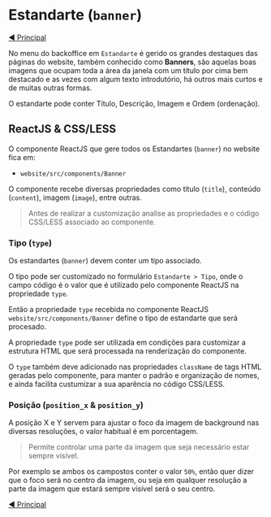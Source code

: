 
# Estandarte (`banner`)

[:arrow_backward: Principal](../README-pt_PT.md)

No menu do backoffice em `Estandarte` é gerido os grandes destaques das páginas do website, também conhecido como __Banners__, são aquelas boas imagens que ocupam toda a área da janela com um título por cima bem destacado e as vezes com algum texto introdutório, há outros mais curtos e de muitas outras formas.

O estandarte pode conter Título, Descrição, Imagem e Ordem (ordenação).

## ReactJS & CSS/LESS

O componente ReactJS que gere todos os Estandartes (`banner`) no website fica em:

- `website/src/components/Banner`

O componente recebe diversas propriedades como título (`title`), conteúdo (`content`), imagem (`image`), entre outras.

> Antes de realizar a customização analise as propriedades e o código CSS/LESS associado ao componente.

### Tipo (`type`)

Os estandartes (`banner`) devem conter um tipo associado.

O tipo pode ser customizado no formulário `Estandarte > Tipo`, onde o campo código é o valor que é utilizado pelo componente ReactJS na propriedade `type`.

Então a propriedade `type` recebida no componente ReactJS `website/src/components/Banner` define o tipo de estandarte que será procesado.

A propriedade `type` pode ser utilizada em condições para customizar a estrutura HTML que será processada na renderização do componente.
 
O `type` também deve adicionado nas propriedades `className` de tags HTML geradas pelo componente, para manter o padrão e organização de nomes, e ainda facilita custumizar a sua aparência no código CSS/LESS.

### Posição (`position_x` & `position_y`)

A posição X e Y servem para ajustar o foco da imagem de background nas diversas resoluções, o valor habitual é em porcentagem.

> Permite controlar uma parte da imagem que seja necessário estar sempre visível.

Por exemplo se ambos os campostos conter o valor `50%`, então quer dizer que o foco será no centro da imagem, ou seja em qualquer resolução a parte da imagem que estará sempre visível será o seu centro.

[:arrow_backward: Principal](../README-pt_PT.md)
